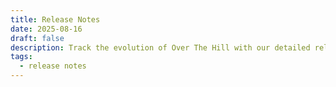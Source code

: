 ```yaml
---
title: Release Notes
date: 2025-08-16
draft: false
description: Track the evolution of Over The Hill with our detailed release notes
tags:
  - release notes
---
```


